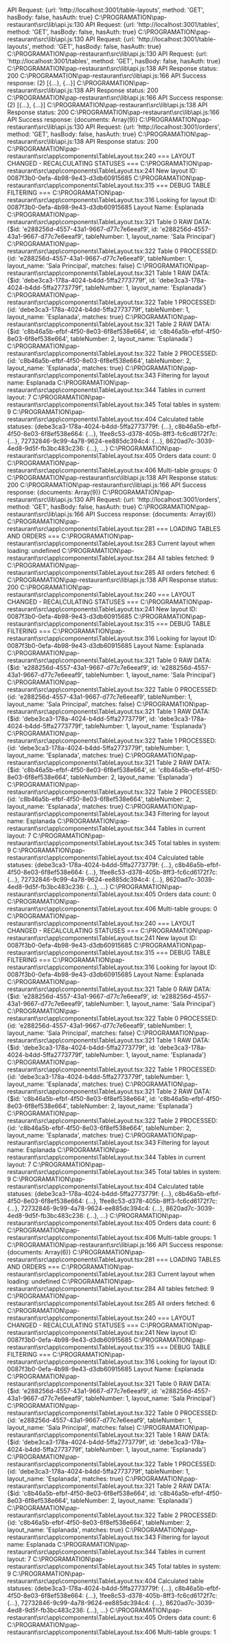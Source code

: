 API Request: {url: 'http://localhost:3001/table-layouts', method: 'GET', hasBody: false, hasAuth: true}
C:\PROGRAMATION\pap-restaurant\src\lib\api.js:130 API Request: {url: 'http://localhost:3001/tables', method: 'GET', hasBody: false, hasAuth: true}
C:\PROGRAMATION\pap-restaurant\src\lib\api.js:130 API Request: {url: 'http://localhost:3001/table-layouts', method: 'GET', hasBody: false, hasAuth: true}
C:\PROGRAMATION\pap-restaurant\src\lib\api.js:130 API Request: {url: 'http://localhost:3001/tables', method: 'GET', hasBody: false, hasAuth: true}
C:\PROGRAMATION\pap-restaurant\src\lib\api.js:138 API Response status: 200
C:\PROGRAMATION\pap-restaurant\src\lib\api.js:166 API Success response: (2) [{…}, {…}]
C:\PROGRAMATION\pap-restaurant\src\lib\api.js:138 API Response status: 200
C:\PROGRAMATION\pap-restaurant\src\lib\api.js:166 API Success response: (2) [{…}, {…}]
C:\PROGRAMATION\pap-restaurant\src\lib\api.js:138 API Response status: 200
C:\PROGRAMATION\pap-restaurant\src\lib\api.js:166 API Success response: {documents: Array(9)}
C:\PROGRAMATION\pap-restaurant\src\lib\api.js:130 API Request: {url: 'http://localhost:3001/orders', method: 'GET', hasBody: false, hasAuth: true}
C:\PROGRAMATION\pap-restaurant\src\lib\api.js:138 API Response status: 200
C:\PROGRAMATION\pap-restaurant\src\app\components\TableLayout.tsx:240 === LAYOUT CHANGED - RECALCULATING STATUSES ===
C:\PROGRAMATION\pap-restaurant\src\app\components\TableLayout.tsx:241 New layout ID: 0087f3b0-0efa-4b98-9e43-d3db60915685
C:\PROGRAMATION\pap-restaurant\src\app\components\TableLayout.tsx:315 === DEBUG TABLE FILTERING ===
C:\PROGRAMATION\pap-restaurant\src\app\components\TableLayout.tsx:316 Looking for layout ID: 0087f3b0-0efa-4b98-9e43-d3db60915685 Layout Name: Esplanada
C:\PROGRAMATION\pap-restaurant\src\app\components\TableLayout.tsx:321 Table 0 RAW DATA: {$id: 'e288256d-4557-43a1-9667-d77c7e6eeaf9', id: 'e288256d-4557-43a1-9667-d77c7e6eeaf9', tableNumber: 1, layout_name: 'Sala Principal'}
C:\PROGRAMATION\pap-restaurant\src\app\components\TableLayout.tsx:322 Table 0 PROCESSED: {id: 'e288256d-4557-43a1-9667-d77c7e6eeaf9', tableNumber: 1, layout_name: 'Sala Principal', matches: false}
C:\PROGRAMATION\pap-restaurant\src\app\components\TableLayout.tsx:321 Table 1 RAW DATA: {$id: 'debe3ca3-178a-4024-b4dd-5ffa2773779f', id: 'debe3ca3-178a-4024-b4dd-5ffa2773779f', tableNumber: 1, layout_name: 'Esplanada'}
C:\PROGRAMATION\pap-restaurant\src\app\components\TableLayout.tsx:322 Table 1 PROCESSED: {id: 'debe3ca3-178a-4024-b4dd-5ffa2773779f', tableNumber: 1, layout_name: 'Esplanada', matches: true}
C:\PROGRAMATION\pap-restaurant\src\app\components\TableLayout.tsx:321 Table 2 RAW DATA: {$id: 'c8b46a5b-efbf-4f50-8e03-6f8ef538e664', id: 'c8b46a5b-efbf-4f50-8e03-6f8ef538e664', tableNumber: 2, layout_name: 'Esplanada'}
C:\PROGRAMATION\pap-restaurant\src\app\components\TableLayout.tsx:322 Table 2 PROCESSED: {id: 'c8b46a5b-efbf-4f50-8e03-6f8ef538e664', tableNumber: 2, layout_name: 'Esplanada', matches: true}
C:\PROGRAMATION\pap-restaurant\src\app\components\TableLayout.tsx:343 Filtering for layout name: Esplanada
C:\PROGRAMATION\pap-restaurant\src\app\components\TableLayout.tsx:344 Tables in current layout: 7
C:\PROGRAMATION\pap-restaurant\src\app\components\TableLayout.tsx:345 Total tables in system: 9
C:\PROGRAMATION\pap-restaurant\src\app\components\TableLayout.tsx:404 Calculated table statuses: {debe3ca3-178a-4024-b4dd-5ffa2773779f: {…}, c8b46a5b-efbf-4f50-8e03-6f8ef538e664: {…}, 1fee8c53-d378-405b-8ff3-fc6cd6172f7c: {…}, 72732846-9c99-4a78-9624-ee885dc394c4: {…}, 8620ad7c-3039-4ed8-9d5f-fb3bc483c236: {…}, …}
C:\PROGRAMATION\pap-restaurant\src\app\components\TableLayout.tsx:405 Orders data count: 0
C:\PROGRAMATION\pap-restaurant\src\app\components\TableLayout.tsx:406 Multi-table groups: 0
C:\PROGRAMATION\pap-restaurant\src\lib\api.js:138 API Response status: 200
C:\PROGRAMATION\pap-restaurant\src\lib\api.js:166 API Success response: {documents: Array(9)}
C:\PROGRAMATION\pap-restaurant\src\lib\api.js:130 API Request: {url: 'http://localhost:3001/orders', method: 'GET', hasBody: false, hasAuth: true}
C:\PROGRAMATION\pap-restaurant\src\lib\api.js:166 API Success response: {documents: Array(6)}
C:\PROGRAMATION\pap-restaurant\src\app\components\TableLayout.tsx:281 === LOADING TABLES AND ORDERS ===
C:\PROGRAMATION\pap-restaurant\src\app\components\TableLayout.tsx:283 Current layout when loading: undefined
C:\PROGRAMATION\pap-restaurant\src\app\components\TableLayout.tsx:284 All tables fetched: 9
C:\PROGRAMATION\pap-restaurant\src\app\components\TableLayout.tsx:285 All orders fetched: 6
C:\PROGRAMATION\pap-restaurant\src\lib\api.js:138 API Response status: 200
C:\PROGRAMATION\pap-restaurant\src\app\components\TableLayout.tsx:240 === LAYOUT CHANGED - RECALCULATING STATUSES ===
C:\PROGRAMATION\pap-restaurant\src\app\components\TableLayout.tsx:241 New layout ID: 0087f3b0-0efa-4b98-9e43-d3db60915685
C:\PROGRAMATION\pap-restaurant\src\app\components\TableLayout.tsx:315 === DEBUG TABLE FILTERING ===
C:\PROGRAMATION\pap-restaurant\src\app\components\TableLayout.tsx:316 Looking for layout ID: 0087f3b0-0efa-4b98-9e43-d3db60915685 Layout Name: Esplanada
C:\PROGRAMATION\pap-restaurant\src\app\components\TableLayout.tsx:321 Table 0 RAW DATA: {$id: 'e288256d-4557-43a1-9667-d77c7e6eeaf9', id: 'e288256d-4557-43a1-9667-d77c7e6eeaf9', tableNumber: 1, layout_name: 'Sala Principal'}
C:\PROGRAMATION\pap-restaurant\src\app\components\TableLayout.tsx:322 Table 0 PROCESSED: {id: 'e288256d-4557-43a1-9667-d77c7e6eeaf9', tableNumber: 1, layout_name: 'Sala Principal', matches: false}
C:\PROGRAMATION\pap-restaurant\src\app\components\TableLayout.tsx:321 Table 1 RAW DATA: {$id: 'debe3ca3-178a-4024-b4dd-5ffa2773779f', id: 'debe3ca3-178a-4024-b4dd-5ffa2773779f', tableNumber: 1, layout_name: 'Esplanada'}
C:\PROGRAMATION\pap-restaurant\src\app\components\TableLayout.tsx:322 Table 1 PROCESSED: {id: 'debe3ca3-178a-4024-b4dd-5ffa2773779f', tableNumber: 1, layout_name: 'Esplanada', matches: true}
C:\PROGRAMATION\pap-restaurant\src\app\components\TableLayout.tsx:321 Table 2 RAW DATA: {$id: 'c8b46a5b-efbf-4f50-8e03-6f8ef538e664', id: 'c8b46a5b-efbf-4f50-8e03-6f8ef538e664', tableNumber: 2, layout_name: 'Esplanada'}
C:\PROGRAMATION\pap-restaurant\src\app\components\TableLayout.tsx:322 Table 2 PROCESSED: {id: 'c8b46a5b-efbf-4f50-8e03-6f8ef538e664', tableNumber: 2, layout_name: 'Esplanada', matches: true}
C:\PROGRAMATION\pap-restaurant\src\app\components\TableLayout.tsx:343 Filtering for layout name: Esplanada
C:\PROGRAMATION\pap-restaurant\src\app\components\TableLayout.tsx:344 Tables in current layout: 7
C:\PROGRAMATION\pap-restaurant\src\app\components\TableLayout.tsx:345 Total tables in system: 9
C:\PROGRAMATION\pap-restaurant\src\app\components\TableLayout.tsx:404 Calculated table statuses: {debe3ca3-178a-4024-b4dd-5ffa2773779f: {…}, c8b46a5b-efbf-4f50-8e03-6f8ef538e664: {…}, 1fee8c53-d378-405b-8ff3-fc6cd6172f7c: {…}, 72732846-9c99-4a78-9624-ee885dc394c4: {…}, 8620ad7c-3039-4ed8-9d5f-fb3bc483c236: {…}, …}
C:\PROGRAMATION\pap-restaurant\src\app\components\TableLayout.tsx:405 Orders data count: 0
C:\PROGRAMATION\pap-restaurant\src\app\components\TableLayout.tsx:406 Multi-table groups: 0
C:\PROGRAMATION\pap-restaurant\src\app\components\TableLayout.tsx:240 === LAYOUT CHANGED - RECALCULATING STATUSES ===
C:\PROGRAMATION\pap-restaurant\src\app\components\TableLayout.tsx:241 New layout ID: 0087f3b0-0efa-4b98-9e43-d3db60915685
C:\PROGRAMATION\pap-restaurant\src\app\components\TableLayout.tsx:315 === DEBUG TABLE FILTERING ===
C:\PROGRAMATION\pap-restaurant\src\app\components\TableLayout.tsx:316 Looking for layout ID: 0087f3b0-0efa-4b98-9e43-d3db60915685 Layout Name: Esplanada
C:\PROGRAMATION\pap-restaurant\src\app\components\TableLayout.tsx:321 Table 0 RAW DATA: {$id: 'e288256d-4557-43a1-9667-d77c7e6eeaf9', id: 'e288256d-4557-43a1-9667-d77c7e6eeaf9', tableNumber: 1, layout_name: 'Sala Principal'}
C:\PROGRAMATION\pap-restaurant\src\app\components\TableLayout.tsx:322 Table 0 PROCESSED: {id: 'e288256d-4557-43a1-9667-d77c7e6eeaf9', tableNumber: 1, layout_name: 'Sala Principal', matches: false}
C:\PROGRAMATION\pap-restaurant\src\app\components\TableLayout.tsx:321 Table 1 RAW DATA: {$id: 'debe3ca3-178a-4024-b4dd-5ffa2773779f', id: 'debe3ca3-178a-4024-b4dd-5ffa2773779f', tableNumber: 1, layout_name: 'Esplanada'}
C:\PROGRAMATION\pap-restaurant\src\app\components\TableLayout.tsx:322 Table 1 PROCESSED: {id: 'debe3ca3-178a-4024-b4dd-5ffa2773779f', tableNumber: 1, layout_name: 'Esplanada', matches: true}
C:\PROGRAMATION\pap-restaurant\src\app\components\TableLayout.tsx:321 Table 2 RAW DATA: {$id: 'c8b46a5b-efbf-4f50-8e03-6f8ef538e664', id: 'c8b46a5b-efbf-4f50-8e03-6f8ef538e664', tableNumber: 2, layout_name: 'Esplanada'}
C:\PROGRAMATION\pap-restaurant\src\app\components\TableLayout.tsx:322 Table 2 PROCESSED: {id: 'c8b46a5b-efbf-4f50-8e03-6f8ef538e664', tableNumber: 2, layout_name: 'Esplanada', matches: true}
C:\PROGRAMATION\pap-restaurant\src\app\components\TableLayout.tsx:343 Filtering for layout name: Esplanada
C:\PROGRAMATION\pap-restaurant\src\app\components\TableLayout.tsx:344 Tables in current layout: 7
C:\PROGRAMATION\pap-restaurant\src\app\components\TableLayout.tsx:345 Total tables in system: 9
C:\PROGRAMATION\pap-restaurant\src\app\components\TableLayout.tsx:404 Calculated table statuses: {debe3ca3-178a-4024-b4dd-5ffa2773779f: {…}, c8b46a5b-efbf-4f50-8e03-6f8ef538e664: {…}, 1fee8c53-d378-405b-8ff3-fc6cd6172f7c: {…}, 72732846-9c99-4a78-9624-ee885dc394c4: {…}, 8620ad7c-3039-4ed8-9d5f-fb3bc483c236: {…}, …}
C:\PROGRAMATION\pap-restaurant\src\app\components\TableLayout.tsx:405 Orders data count: 6
C:\PROGRAMATION\pap-restaurant\src\app\components\TableLayout.tsx:406 Multi-table groups: 1
C:\PROGRAMATION\pap-restaurant\src\lib\api.js:166 API Success response: {documents: Array(6)}
C:\PROGRAMATION\pap-restaurant\src\app\components\TableLayout.tsx:281 === LOADING TABLES AND ORDERS ===
C:\PROGRAMATION\pap-restaurant\src\app\components\TableLayout.tsx:283 Current layout when loading: undefined
C:\PROGRAMATION\pap-restaurant\src\app\components\TableLayout.tsx:284 All tables fetched: 9
C:\PROGRAMATION\pap-restaurant\src\app\components\TableLayout.tsx:285 All orders fetched: 6
C:\PROGRAMATION\pap-restaurant\src\app\components\TableLayout.tsx:240 === LAYOUT CHANGED - RECALCULATING STATUSES ===
C:\PROGRAMATION\pap-restaurant\src\app\components\TableLayout.tsx:241 New layout ID: 0087f3b0-0efa-4b98-9e43-d3db60915685
C:\PROGRAMATION\pap-restaurant\src\app\components\TableLayout.tsx:315 === DEBUG TABLE FILTERING ===
C:\PROGRAMATION\pap-restaurant\src\app\components\TableLayout.tsx:316 Looking for layout ID: 0087f3b0-0efa-4b98-9e43-d3db60915685 Layout Name: Esplanada
C:\PROGRAMATION\pap-restaurant\src\app\components\TableLayout.tsx:321 Table 0 RAW DATA: {$id: 'e288256d-4557-43a1-9667-d77c7e6eeaf9', id: 'e288256d-4557-43a1-9667-d77c7e6eeaf9', tableNumber: 1, layout_name: 'Sala Principal'}
C:\PROGRAMATION\pap-restaurant\src\app\components\TableLayout.tsx:322 Table 0 PROCESSED: {id: 'e288256d-4557-43a1-9667-d77c7e6eeaf9', tableNumber: 1, layout_name: 'Sala Principal', matches: false}
C:\PROGRAMATION\pap-restaurant\src\app\components\TableLayout.tsx:321 Table 1 RAW DATA: {$id: 'debe3ca3-178a-4024-b4dd-5ffa2773779f', id: 'debe3ca3-178a-4024-b4dd-5ffa2773779f', tableNumber: 1, layout_name: 'Esplanada'}
C:\PROGRAMATION\pap-restaurant\src\app\components\TableLayout.tsx:322 Table 1 PROCESSED: {id: 'debe3ca3-178a-4024-b4dd-5ffa2773779f', tableNumber: 1, layout_name: 'Esplanada', matches: true}
C:\PROGRAMATION\pap-restaurant\src\app\components\TableLayout.tsx:321 Table 2 RAW DATA: {$id: 'c8b46a5b-efbf-4f50-8e03-6f8ef538e664', id: 'c8b46a5b-efbf-4f50-8e03-6f8ef538e664', tableNumber: 2, layout_name: 'Esplanada'}
C:\PROGRAMATION\pap-restaurant\src\app\components\TableLayout.tsx:322 Table 2 PROCESSED: {id: 'c8b46a5b-efbf-4f50-8e03-6f8ef538e664', tableNumber: 2, layout_name: 'Esplanada', matches: true}
C:\PROGRAMATION\pap-restaurant\src\app\components\TableLayout.tsx:343 Filtering for layout name: Esplanada
C:\PROGRAMATION\pap-restaurant\src\app\components\TableLayout.tsx:344 Tables in current layout: 7
C:\PROGRAMATION\pap-restaurant\src\app\components\TableLayout.tsx:345 Total tables in system: 9
C:\PROGRAMATION\pap-restaurant\src\app\components\TableLayout.tsx:404 Calculated table statuses: {debe3ca3-178a-4024-b4dd-5ffa2773779f: {…}, c8b46a5b-efbf-4f50-8e03-6f8ef538e664: {…}, 1fee8c53-d378-405b-8ff3-fc6cd6172f7c: {…}, 72732846-9c99-4a78-9624-ee885dc394c4: {…}, 8620ad7c-3039-4ed8-9d5f-fb3bc483c236: {…}, …}
C:\PROGRAMATION\pap-restaurant\src\app\components\TableLayout.tsx:405 Orders data count: 6
C:\PROGRAMATION\pap-restaurant\src\app\components\TableLayout.tsx:406 Multi-table groups: 1

